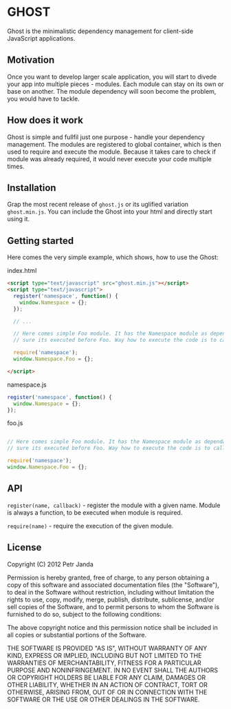 # GHOST

Ghost is the minimalistic dependency management for client-side JavaScript applications.

## Motivation

Once you want to develop larger scale application, you will start to divede your app
into multiple pieces - modules. Each module can stay on its own or base on another.
The module dependency will soon become the problem, you would have to tackle. 

## How does it work

Ghost is simple and fullfil just one purpose - handle your dependency management. The 
modules are registered to global container, which is then used to require and execute
the module. Because it takes care to check if module was already required, it would
never execute your code multiple times.

## Installation

Grap the most recent release of ```ghost.js``` or its uglified variation ```ghost.min.js```.
You can include the Ghost into your html and directly start using it.

## Getting started

Here comes the very simple example, which shows, how to use the Ghost:

index.html

```html
<script type="text/javascript" src="ghost.min.js"></script>
<script type="text/javascript">
  register('namespace', function() {
    window.Namespace = {};
  });

  // ...

  // Here comes simple Foo module. It has the Namespace module as dependancy, so we make
  // sure its executed before Foo. Way how to execute the code is to call require function.

  require('namespace');
  window.Namespace.Foo = {};

</script>
```

namespace.js

```javascript
register('namespace', function() {
  window.Namespace = {};
});
```

foo.js

```javascript

// Here comes simple Foo module. It has the Namespace module as dependancy, so we make
// sure its executed before Foo. Way how to execute the code is to call require function.

require('namespace');
window.Namespace.Foo = {};
```

## API

```register(name, callback)``` - register the module with a given name. Module is always a
function, to be executed when module is required.

```require(name)``` - require the execution of the given module.

## License

Copyright (C) 2012 Petr Janda

Permission is hereby granted, free of charge, to any person obtaining a copy of
this software and associated documentation files (the "Software"), to deal in
the Software without restriction, including without limitation the rights to
use, copy, modify, merge, publish, distribute, sublicense, and/or sell copies
of the Software, and to permit persons to whom the Software is furnished to do
so, subject to the following conditions:

The above copyright notice and this permission notice shall be included in all
copies or substantial portions of the Software.

THE SOFTWARE IS PROVIDED "AS IS", WITHOUT WARRANTY OF ANY KIND, EXPRESS OR
IMPLIED, INCLUDING BUT NOT LIMITED TO THE WARRANTIES OF MERCHANTABILITY,
FITNESS FOR A PARTICULAR PURPOSE AND NONINFRINGEMENT. IN NO EVENT SHALL THE
AUTHORS OR COPYRIGHT HOLDERS BE LIABLE FOR ANY CLAIM, DAMAGES OR OTHER
LIABILITY, WHETHER IN AN ACTION OF CONTRACT, TORT OR OTHERWISE, ARISING FROM,
OUT OF OR IN CONNECTION WITH THE SOFTWARE OR THE USE OR OTHER DEALINGS IN THE
SOFTWARE.
